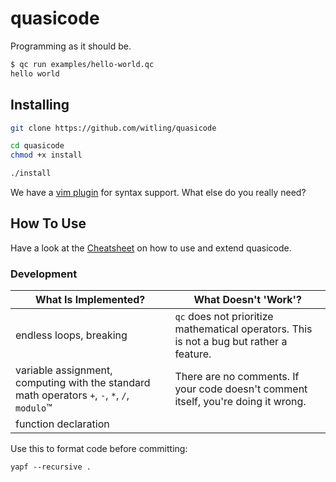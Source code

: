 # quasicode

Programming as it should be.

``` bash
$ qc run examples/hello-world.qc
hello world
```

## Installing

``` bash
git clone https://github.com/witling/quasicode

cd quasicode
chmod +x install

./install
```

We have a [vim plugin](https://github.com/witling/quasi.vim) for syntax support. What else do you really need?

## How To Use

Have a look at the [Cheatsheet](./CHEATSHEET.md) on how to use and extend quasicode. 

### Development

What Is Implemented? | What Doesn't 'Work'?
---|---
endless loops, breaking | `qc` does not prioritize mathematical operators. This is not a bug but rather a feature.
variable assignment, computing with the standard math operators `+`, `-`, `*`, `/`, `modulo`™ | There are no comments. If your code doesn't comment itself, you're doing it wrong.
function declaration | 

Use this to format code before committing:

```
yapf --recursive .
```
